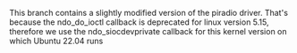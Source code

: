 This branch contains a slightly modified version of the piradio driver. That's because the ndo_do_ioctl callback is deprecated for linux version 5.15, therefore we use the ndo_siocdevprivate callback for this kernel version on which Ubuntu 22.04 runs
